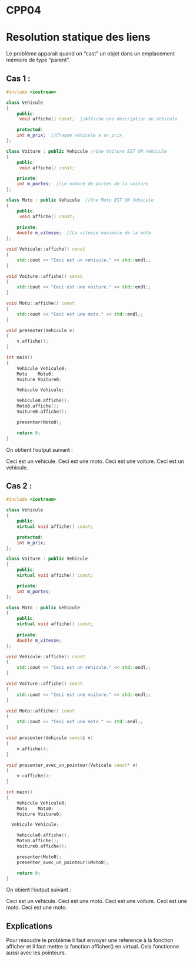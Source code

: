 # CPP04

# Resolution statique des liens

Le problème apparait quand on “cast” un objet dans un emplacement mémoire de type “parent”.

## Cas 1 :

```cpp
#include <iostream>

class Vehicule
{
    public:
     void affiche() const;  //Affiche une description du Vehicule

    protected:
    int m_prix;  //Chaque véhicule a un prix
};

class Voiture : public Vehicule //Une Voiture EST UN Vehicule
{
    public:
     void affiche() const;

    private:
    int m_portes;  //Le nombre de portes de la voiture
};

class Moto : public Vehicule  //Une Moto EST UN Vehicule
{
    public:
     void affiche() const;
 
    private:
    double m_vitesse;  //La vitesse maximale de la moto
};

void Vehicule::affiche() const
{
    std::cout << "Ceci est un vehicule." << std::endl;;
}

void Voiture::affiche() const
{
    std::cout << "Ceci est une voiture." << std::endl;;
}

void Moto::affiche() const
{
    std::cout << "Ceci est une moto." << std::endl;;
}

void presenter(Vehicule v)
{
	v.affiche();
}

int main()
{
	Vehicule Vehicule0;
	Moto    Moto0;
	Voiture Voiture0;

    Vehicule Vehicule;

	Vehicule0.affiche();
	Moto0.affiche();
	Voiture0.affiche();

	presenter(Moto0);

	return 0;
}
```

On obtient l’output suivant :

Ceci est un vehicule.
Ceci est une moto.
Ceci est une voiture.
Ceci est un vehicule.

## Cas 2 :

```cpp
#include <iostream>

class Vehicule
{
    public:
    virtual void affiche() const;

    protected:
    int m_prix; 
};

class Voiture : public Vehicule 
{
    public:
    virtual void affiche() const;

    private:
    int m_portes;
};

class Moto : public Vehicule 
{
    public:
    virtual void affiche() const;
 
    private:
    double m_vitesse;
};

void Vehicule::affiche() const
{
    std::cout << "Ceci est un vehicule." << std::endl;;
}

void Voiture::affiche() const
{
    std::cout << "Ceci est une voiture." << std::endl;;
}

void Moto::affiche() const
{
    std::cout << "Ceci est une moto." << std::endl;;
}

void presenter(Vehicule const& v)
{
	v.affiche();
}

void presenter_avec_un_pointeur(Vehicule const* v)
{
	v->affiche();
}

int main()
{
	Vehicule Vehicule0;
	Moto    Moto0;
	Voiture Voiture0;

  Vehicule Vehicule;

	Vehicule0.affiche();
	Moto0.affiche();
	Voiture0.affiche();

	presenter(Moto0);
	presenter_avec_un_pointeur(&Moto0);

	return 0;
}
```

On obient l’output suivant :

Ceci est un vehicule.
Ceci est une moto.
Ceci est une voiture.
Ceci est une moto.
Ceci est une moto.

## Explications

Pour résoudre le problème il faut envoyer une reference à la fonction afficher et il faut mettre la fonction afficher() en virtual. Cela fonctionne aussi avec les pointeurs.
